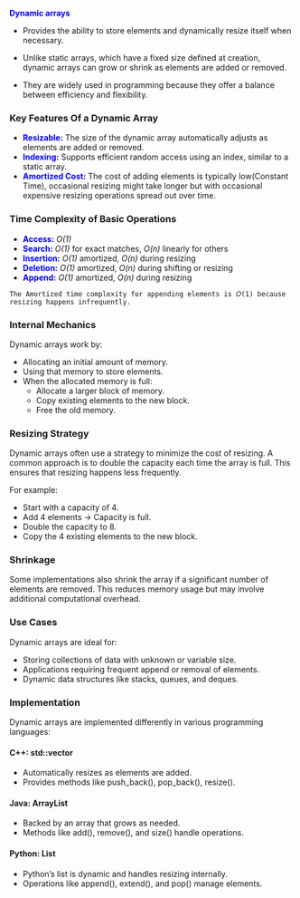 <b style="color:blue">Dynamic arrays</b>

- Provides the ability to store elements and dynamically resize itself when necessary.

- Unlike static arrays, which have a fixed size defined at creation, dynamic arrays can grow or shrink as elements are added or removed.

- They are widely used in programming because they offer a balance between efficiency and flexibility.


### Key Features Of a Dynamic Array

- <b style="color:blue">Resizable:</b> The size of the dynamic array automatically adjusts as elements are added or removed.
- <b style="color:blue">Indexing:</b> Supports efficient random access using an index, similar to a static array.
- <b style="color:blue"> Amortized Cost:</b> The cost of adding elements is typically low(Constant Time), occasional resizing might take longer but with occasional expensive resizing operations spread out over time.

### Time Complexity of Basic Operations

- <b style="color:blue">Access:</b> <i>O(1)</i>
- <b style="color:blue">Search:</b> <i>O(1)</i> for exact matches, <i>O(n)</i> linearly for others
- <b style="color:blue">Insertion:</b> <i>O(1)</i> amortized, <i>O(n)</i> during resizing
- <b style="color:blue">Deletion:</b> <i>O(1)</i> amortized, <i>O(n)</i> during shifting or resizing
- <b style="color:blue">Append:</b> <i>O(1)</i> amortized, <i>O(n)</i> during resizing

```
The Amortized time complexity for appending elements is 𝑂(1) because resizing happens infrequently.
```


### Internal Mechanics

Dynamic arrays work by:

- Allocating an initial amount of memory.
- Using that memory to store elements.
- When the allocated memory is full:
    - Allocate a larger block of memory.
    - Copy existing elements to the new block.
    - Free the old memory.

### Resizing Strategy
Dynamic arrays often use a strategy to minimize the cost of resizing. A common approach is to double the capacity each time the array is full. This ensures that resizing happens less frequently.

For example:

- Start with a capacity of 4.
- Add 4 elements → Capacity is full.
- Double the capacity to 8.
- Copy the 4 existing elements to the new block.

### Shrinkage
Some implementations also shrink the array if a significant number of elements are removed. This reduces memory usage but may involve additional computational overhead.

### Use Cases
Dynamic arrays are ideal for:

- Storing collections of data with unknown or variable size.
- Applications requiring frequent append or removal of elements.
- Dynamic data structures like stacks, queues, and deques.


### Implementation
Dynamic arrays are implemented differently in various programming languages:

#### C++: std::vector
- Automatically resizes as elements are added.
- Provides methods like push_back(), pop_back(), resize().

#### Java: ArrayList
- Backed by an array that grows as needed.
- Methods like add(), remove(), and size() handle operations.

#### Python: List
- Python’s list is dynamic and handles resizing internally.
- Operations like append(), extend(), and pop() manage elements.
